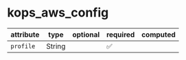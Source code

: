 # kops_aws_config

| attribute | type | optional | required | computed |
| --- | --- | --- | --- | --- |
| `profile` | String |  | :white_check_mark: |  |
